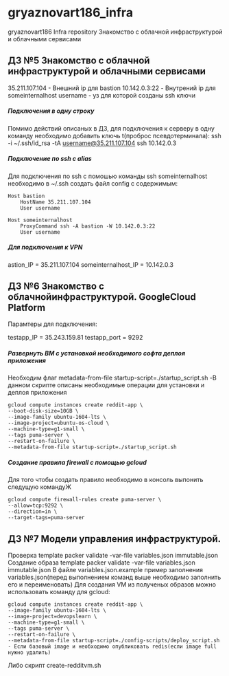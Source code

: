 ﻿# gryaznovart186_infra
 gryaznovart186 Infra repository
 Знакомство с облачной инфраструктурой и облачными сервисами

## ДЗ №5 Знакомство с облачной инфраструктурой и облачными сервисами
 35.211.107.104 - Внешний ip для bastion
 10.142.0.3:22 - Внутрений ip для someinternalhost
 username - уз для которой созданы ssh ключи
##### Подключения в одну строку
 Помимо действий описаных в ДЗ, для подключения к серверу в одну команду необходимо добавить ключь t(проброс псевдотерминала):
    ssh -i ~/.ssh/id_rsa -tA username@35.211.107.104 ssh 10.142.0.3
##### Подключение по ssh c alias
 Для подключения по ssh с помошью команды ssh someinternalhost необходимо в ~/.ssh создать файл config с содержимым:
```
Host bastion
    HostName 35.211.107.104
    User username
```
```
Host someinternalhost
    ProxyCommand ssh -A bastion -W 10.142.0.3:22
    User username
```
##### Для подключения  к VPN

 astion_IP = 35.211.107.104
 someinternalhost_IP = 10.142.0.3

## ДЗ №6 Знакомство с облачнойинфраструктурой. GoogleCloud Platform
 Парамтеры для подключения:

 testapp_IP = 35.243.159.81
 testapp_port = 9292

##### Развернуть ВМ с установкой необходимого софта деплоя приложения
 Необходим флаг metadata-from-file startup-script=./startup_script.sh -В данном скрипте описаны необходимые операции для установки и деплоя приложения
```
gcloud compute instances create reddit-app \
--boot-disk-size=10GB \
--image-family ubuntu-1604-lts \
--image-project=ubuntu-os-cloud \
--machine-type=g1-small \
--tags puma-server \
--restart-on-failure \
--metadata-from-file startup-script=./startup_script.sh
```
##### Создание правила firewall с помощью gcloud
Для того чтобы создать правило необходимо в консоль выпонить следущую командуЖ
 ```
 gcloud compute firewall-rules create puma-server \
--allow=tcp:9292 \
--direction=in \
--target-tags=puma-server
 ```

## ДЗ №7 Модели управления инфраструктурой.

Проверка template packer validate -var-file variables.json immutable.json
Создание образа template packer validate -var-file variables.json immutable.json
В файле variables.json.example пример заполнения variables.json(перед выполнением команд выше необходимо заполнить его и переименовать)
Для создания VM из полученых образов можно использовать команду для gcloud:
```
gcloud compute instances create reddit-app \
--image-family ubuntu-1604-lts \
--image-project=devopslearn \
--machine-type=g1-small \
--tags puma-server \
--restart-on-failure \
--metadata-from-file startup-script=./config-scripts/deploy_script.sh - Если базовый image и необходимо опубликовать redis(если image full нужно удалить)
```
Либо скрипт create-redditvm.sh
